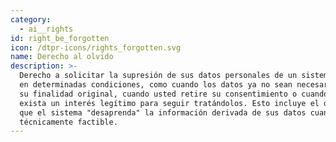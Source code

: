 ```yaml
---
category:
  - ai__rights
id: right_be_forgotten
icon: /dtpr-icons/rights_forgotten.svg
name: Derecho al olvido
description: >-
  Derecho a solicitar la supresión de sus datos personales de un sistema de IA
  en determinadas condiciones, como cuando los datos ya no sean necesarios para
  su finalidad original, cuando usted retire su consentimiento o cuando no
  exista un interés legítimo para seguir tratándolos. Esto incluye el derecho a
  que el sistema "desaprenda" la información derivada de sus datos cuando sea
  técnicamente factible.
---
```


